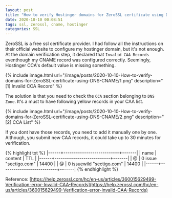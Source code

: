 ```yaml
---
layout: post
title: "How to verify Hostinger domains for ZeroSSL certificate using DNS(CNAME)?"
date: 2020-10-10 00:08:51
tags: ssl, zerossl, cname, hostinger
categories: SSL
---
```


ZeroSSL is a free ssl certificate provider. I had follow all the instructions on their official website to configure my hostinger domain, but it's not enough.
At the domain verification step, it declared that `Invalid CAA Records` eventhough my CNAME record was configured correctly.
Seemingly, Hostinger CCA's default value is missing something.

{% include image.html url="/image/posts/2020-10-10-How-to-verify-domains-for-ZeroSSL-certificate-using-DNS-CNAME/1.png" description="[1] Invalid CCA Record" %}

The solution is that you need to check the `CCA` section belonging to `DNS Zone`. It's a must to have following yellow records in your CAA list.

{% include image.html url="/image/posts/2020-10-10-How-to-verify-domains-for-ZeroSSL-certificate-using-DNS-CNAME/2.png" description="[2] CCA List" %}

If you dont have those records, you need to add it manually one by one. Although, you submit new CAA records, it could take up to 30 minutes for verification.

{% highlight txt %}
|------+---------------------------+-------|
| name | content                   |   TTL |
|------+---------------------------+-------|
| @    | 0 issue "sectigo.com"     | 14400 |
| @    | 0 issuewild "sectigo.com" | 14400 |
|------+---------------------------+-------|
{% endhighlight %}


Reference: [https://help.zerossl.com/hc/en-us/articles/360015629499-Verification-error-Invalid-CAA-Records](https://help.zerossl.com/hc/en-us/articles/360015629499-Verification-error-Invalid-CAA-Records)

